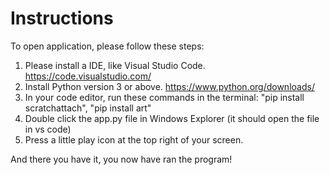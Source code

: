 # Instructions
To open application, please follow these steps:
1. Please install a IDE, like Visual Studio Code.
https://code.visualstudio.com/
2. Install Python version 3 or above.
https://www.python.org/downloads/
3. In your code editor, run these commands in the terminal:
"pip install scratchattach",
"pip install art"
4. Double click the app.py file in Windows Explorer
(it should open the file in vs code)
5. Press a little play icon at the top right of your screen.

And there you have it, you now have ran the program!
